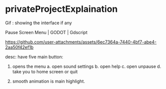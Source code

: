 # privateProjectExplaination
Gif : showing the interface if any


Pause Screen Menu | GODOT | Gdscript

https://github.com/user-attachments/assets/6ec7364a-7440-4bf7-abe4-2aa50f42ef1b

desc: have five main button:
  1. opens the menu
     a. open sound settings
     b. open help
     c. open unpause
     d. take you to home screen or quit

2. smooth animation is main highlight.

